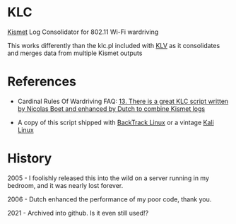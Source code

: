 # KLC
[Kismet](https://github.com/kismetwireless/kismet) Log Consolidator for 802.11 Wi-Fi wardriving

This works differently than the klc.pl included with [KLV](http://www.mindflip.org/klv/) as it consolidates and merges data from multiple Kismet outputs

# References
- Cardinal Rules Of Wardriving FAQ: [ 13. There is a great KLC script written by Nicolas Boet and enhanced by Dutch to combine Kismet logs](https://wigle.net/wiki/index.cgi?action=browse&id=Cardinal_Rules_Of_Wardriving_FAQ&revision=50)

- A copy of this script shipped with [BackTrack Linux](https://www.backtrack-linux.org/) or a vintage [Kali Linux](https://www.kali.org/)

# History
2005 - I foolishly released this into the wild on a server running in my bedroom, and it was nearly lost forever.

2006 - Dutch enhanced the performance of my poor code, thank you.

2021 - Archived into github. Is it even still used!?
